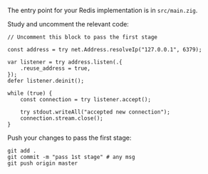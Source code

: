 The entry point for your Redis implementation is in `src/main.zig`.

Study and uncomment the relevant code: 

```zig
// Uncomment this block to pass the first stage

const address = try net.Address.resolveIp("127.0.0.1", 6379);

var listener = try address.listen(.{
    .reuse_address = true,
});
defer listener.deinit();

while (true) {
    const connection = try listener.accept();

    try stdout.writeAll("accepted new connection");
    connection.stream.close();
}
```

Push your changes to pass the first stage:

```
git add .
git commit -m "pass 1st stage" # any msg
git push origin master
```
